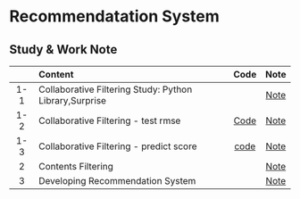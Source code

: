 # Recommendatation System
## Study & Work Note

||Content|Code|Note|
|:---:|:---|:---:|:---:|
|1-1|Collaborative Filtering Study: Python Library,Surprise||[Note](https://github.com/forestinblue/Rec_Sys/blob/master/Study%26Work%20Note/Python_Surprise%20Study.md)|
|1-2|Collaborative Filtering - test rmse|[Code](https://github.com/forestinblue/Rec_Sys/blob/master/Collarborative_filtering/Surprise_recsys_test_rmse.ipynb)|[Note](https://github.com/forestinblue/Rec_Sys/blob/master/Study%26Work%20Note/Collaborative%20filtering%20recommendation%20System.md)|
|1-3|Collaborative Filtering - predict score |[code](https://github.com/forestinblue/Rec_Sys/blob/master/Collarborative_filtering/Surprise_restauraunt_recsys_with_restaurantratings.ipynb)|[Note](https://github.com/forestinblue/Rec_Sys/blob/master/Study%26Work%20Note/Collaborative%20filtering%20recommendation%20System.md)|
|2|Contents Filtering||[Note](https://github.com/forestinblue/Rec_Sys/blob/master/Study%26Work%20Note/Contents%20filtering%20Recommenation%20Syste.md)|
|3|Developing Recommendation System||[Note](https://github.com/forestinblue/Rec_Sys/blob/master/Study%26Work%20Note/Next%20developing%20Recommendation%20Systems%20Plan.md)|
